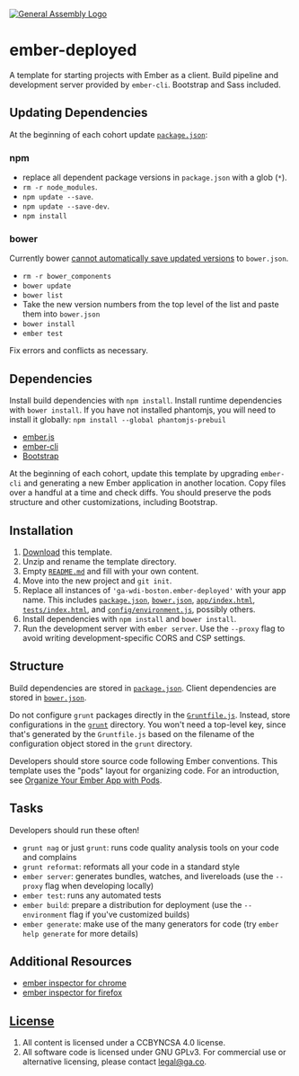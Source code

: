 [![General Assembly Logo](https://camo.githubusercontent.com/1a91b05b8f4d44b5bbfb83abac2b0996d8e26c92/687474703a2f2f692e696d6775722e636f6d2f6b6538555354712e706e67)](https://generalassemb.ly/education/web-development-immersive)

# ember-deployed

A template for starting projects with Ember as a client. Build pipeline and
development server provided by `ember-cli`. Bootstrap and Sass included.

## Updating Dependencies

At the beginning of each cohort update [`package.json`](package.json):
### npm
-   replace all dependent package versions in `package.json` with a glob (`*`).
-   `rm -r node_modules`.
-   `npm update --save`.
-   `npm update --save-dev`.
-   `npm install`

### bower
Currently bower [cannot automatically save updated versions](https://github.com/bower/bower/issues/2348) to `bower.json`.

-   `rm -r bower_components`
-   `bower update`
-   `bower list`
-   Take the new version numbers from the top level of the list and paste
    them into `bower.json`
-   `bower install`
-   `ember test`

Fix errors and conflicts as necessary.

## Dependencies

Install build dependencies with `npm install`. Install runtime dependencies with
`bower install`.
If you have not installed phantomjs, you will need to install it globally:
`npm install --global phantomjs-prebuil`

-   [ember.js](http://emberjs.com/)
-   [ember-cli](http://www.ember-cli.com/)
-   [Bootstrap](http://getbootstrap.com)

At the beginning of each cohort, update this template by upgrading `ember-cli`
and generating a new Ember application in another location. Copy files over a
handful at a time and check diffs. You should preserve the pods structure and
other customizations, including Bootstrap.

## Installation

1.  [Download](../../archive/master.zip) this template.
1.  Unzip and rename the template directory.
1.  Empty [`README.md`](README.md) and fill with your own content.
1.  Move into the new project and `git init`.
1.  Replace all instances of `'ga-wdi-boston.ember-deployed'` with your app name. This
    includes [`package.json`](package.json), [`bower.json`](bower.json),
    [`app/index.html`](app/index.html), [`tests/index.html`](tests/index.html),
    and [`config/environment.js`](config/environment.js), possibly others.
1.  Install dependencies with `npm install` and `bower install`.
1.  Run the development server with `ember server`. Use the `--proxy` flag to
    avoid writing development-specific CORS and CSP settings.

## Structure

Build dependencies are stored in [`package.json`](package.json). Client
dependencies are stored in [`bower.json`](bower.json).

Do not configure `grunt` packages directly in the
[`Gruntfile.js`](Gruntfile.js). Instead, store configurations in the
[`grunt`](grunt) directory. You won't need a top-level key, since that's
generated by the `Gruntfile.js` based on the filename of the configuration
object stored in the `grunt` directory.

Developers should store source code following Ember conventions. This template
uses the "pods" layout for organizing code. For an introduction, see [Organize
Your Ember App with Pods](http://cball.me/organize-your-ember-app-with-pods/).

## Tasks

Developers should run these often!

-   `grunt nag` or just `grunt`: runs code quality analysis tools on your code
    and complains
-   `grunt reformat`: reformats all your code in a standard style
-   `ember server`: generates bundles, watches, and livereloads (use the
    `--proxy` flag when developing locally)
-   `ember test`: runs any automated tests
-   `ember build`: prepare a distribution for deployment (use the
    `--environment` flag if you've customized builds)
-   `ember generate`: make use of the many generators for code (try `ember help
    generate` for more details)

## Additional Resources

-   [ember inspector for chrome](https://chrome.google.com/webstore/detail/ember-inspector/bmdblncegkenkacieihfhpjfppoconhi)
-   [ember inspector for firefox](https://addons.mozilla.org/en-US/firefox/addon/ember-inspector/)

## [License](LICENSE)

1.  All content is licensed under a CC­BY­NC­SA 4.0 license.
1.  All software code is licensed under GNU GPLv3. For commercial use or
    alternative licensing, please contact legal@ga.co.
